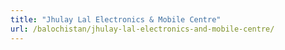 ```yaml
---
title: "Jhulay Lal Electronics & Mobile Centre"
url: /balochistan/jhulay-lal-electronics-and-mobile-centre/
---
```

